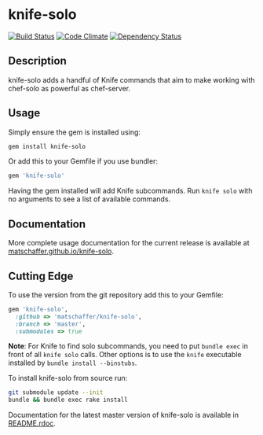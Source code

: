 # knife-solo

[![Build Status](https://travis-ci.org/matschaffer/knife-solo.png)](https://travis-ci.org/matschaffer/knife-solo)
[![Code Climate](https://codeclimate.com/github/matschaffer/knife-solo.png)](https://codeclimate.com/github/matschaffer/knife-solo)
[![Dependency Status](https://gemnasium.com/matschaffer/knife-solo.png)](https://gemnasium.com/matschaffer/knife-solo)

## Description

knife-solo adds a handful of Knife commands that aim to make working with chef-solo as powerful as chef-server.

## Usage

Simply ensure the gem is installed using:
```sh
gem install knife-solo
```

Or add this to your Gemfile if you use bundler:
```ruby
gem 'knife-solo'
```

Having the gem installed will add Knife subcommands. Run `knife solo` with no arguments to see a list of available commands.

## Documentation

More complete usage documentation for the current release is available at [matschaffer.github.io/knife-solo](http://matschaffer.github.io/knife-solo).

## Cutting Edge

To use the version from the git repository add this to your Gemfile:
```ruby
gem 'knife-solo',
  :github => 'matschaffer/knife-solo',
  :branch => 'master',
  :submodules => true
```
**Note**: For Knife to find solo subcommands, you need to put `bundle exec` in front of all `knife solo` calls. Other options is to use the `knife` executable installed by `bundle install --binstubs`.

To install knife-solo from source run:
```sh
git submodule update --init
bundle && bundle exec rake install
```

Documentation for the latest master version of knife-solo is available in [README.rdoc](https://github.com/matschaffer/knife-solo/blob/master/README.rdoc).

